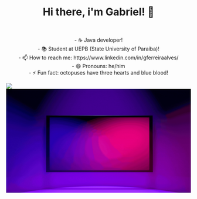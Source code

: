 <h1 align="center">Hi there, i'm Gabriel! 👋</h1><br>

<p align="center">
- ☕ Java developer!<br>
- 📚 Student at UEPB (State University of Paraíba)!<br>
- 📫 How to reach me: https://www.linkedin.com/in/gferreiraalves/<br>
- 😄 Pronouns: he/him<br>
- ⚡ Fun fact: octopuses have three hearts and blue blood!<br>
</p>

<div>
  <img align="left" heigth="90em" src="https://github-readme-stats.vercel.app/api?username=russodev1&hide=contribs,prs"/>
  <img align="right" heigth="90em" src="Colorful%20Neon%20Gaming%20YouTube%20Banner.gif" alt="Template Animado">
</div>

